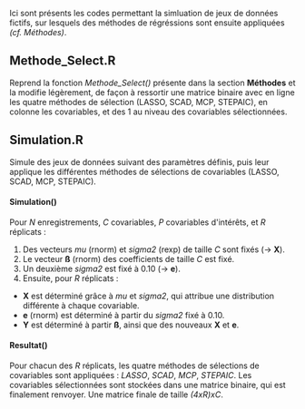 
Ici sont présents les codes permettant la simluation de jeux de données fictifs, sur lesquels des méthodes de régréssions sont ensuite appliquées *(cf. Méthodes)*.

## Methode_Select.R

Reprend la fonction *Methode_Select()* présente dans la section **Méthodes** et la modifie légèrement, de façon à ressortir une matrice binaire avec en ligne les quatre méthodes de sélection (LASSO, SCAD, MCP, STEPAIC), en colonne les covariables, et des 1 au niveau des covariables sélectionnées. 

## Simulation.R

Simule des jeux de données suivant des paramètres définis, puis leur applique les différentes méthodes de sélections de covariables (LASSO, SCAD, MCP, STEPAIC). 

#### Simulation()

Pour *N* enregistrements, *C* covariables, *P* covariables d'intérêts, et *R* réplicats : 
1. Des vecteurs *mu* (rnorm) et *sigma2* (rexp) de taille *C* sont fixés (-> **X**).
2. Le vecteur **ß** (rnorm) des coefficients de taille *C* est fixé.
3. Un deuxième *sigma2* est fixé à 0.10 (-> **e**).
4. Ensuite, pour *R* réplicats : 
- **X** est déterminé grâce à *mu* et *sigma2*, qui attribue une distribution différente à chaque covariable. 
- **e** (rnorm) est déterminé à partir du *sigma2* fixé à 0.10.
- **Y** est déterminé à partir **ß**, ainsi que des nouveaux **X** et **e**. 

#### Resultat()

Pour chacun des *R* réplicats, les quatre méthodes de sélections de covariables sont appliquées : *LASSO*, *SCAD*, *MCP*, *STEPAIC*. Les covariables sélectionnées sont stockées dans une matrice binaire, qui est finalement renvoyer. Une matrice finale de taille *(4xR)xC*. 